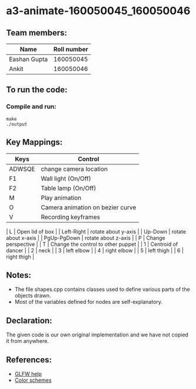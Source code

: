 # a3-animate-160050045_160050046

## Team members:

| Name | Roll number |
| --- | --- |
| Eashan Gupta | 160050045 |
| Ankit | 160050046 |

## To run the code:

### Compile and run:
```
make
./output
```

## Key Mappings:

| Keys | Control |
| --- | --- |
| ADWSQE | change camera location |
| F1 | Wall light (On/Off) |
| F2 | Table lamp (On/Off) |
| M | Play animation |
| O | Camera animation on bezier curve |
| V | Recording keyframes |

| L | Open lid of box |
| Left-Right | rotate about y-axis |
| Up-Down | rotate about x-axis |
| PgUp-PgDown | rotate about z-axis |
| P | Change perspective |
| T | Change the control to other puppet |
| 1 | Centroid of dancer |
| 2 | neck |
| 3 | left elbow |
| 4 | right elbow |
| 5 | left thigh |
| 6 | right thigh |

## Notes:

- The file shapes.cpp contains classes used to define various parts of the objects drawn.
- Most of the variables defined for nodes are self-explanatory.

## Declaration:

The given code is our own original implementation and we have not copied it from anywhere.

## References:

- [GLFW help](http://www.glfw.org/docs/latest/group__keys.html)
- [Color schemes](http://www.tayloredmktg.com/rgb/)
